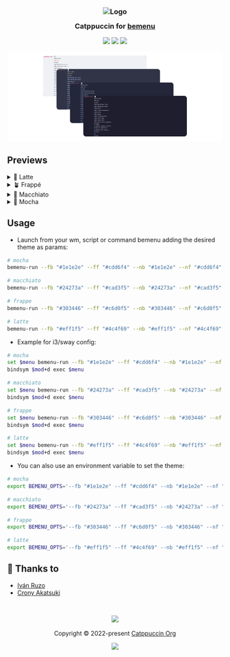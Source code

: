 <h3 align="center">
	<img src="https://raw.githubusercontent.com/catppuccin/catppuccin/main/assets/logos/exports/1544x1544_circle.png" width="100" alt="Logo"/><br/>
	<img src="https://raw.githubusercontent.com/catppuccin/catppuccin/main/assets/misc/transparent.png" height="30" width="0px"/>
	Catppuccin for <a href="https://github.com/Cloudef/bemenu">bemenu</a>
	<img src="https://raw.githubusercontent.com/catppuccin/catppuccin/main/assets/misc/transparent.png" height="30" width="0px"/>
</h3>

<p align="center">
	<a href="https://github.com/catppuccin/template/stargazers"><img src="https://img.shields.io/github/stars/catppuccin/bemenu?colorA=363a4f&colorB=b7bdf8&style=for-the-badge"></a>
	<a href="https://github.com/catppuccin/template/issues"><img src="https://img.shields.io/github/issues/catppuccin/bemenu?colorA=363a4f&colorB=f5a97f&style=for-the-badge"></a>
	<a href="https://github.com/catppuccin/template/contributors"><img src="https://img.shields.io/github/contributors/catppuccin/bemenu?colorA=363a4f&colorB=a6da95&style=for-the-badge"></a>
</p>

<p align="center">
	<img src="https://raw.githubusercontent.com/catppuccin/bemenu/main/assets/preview.webp"/>
</p>

## Previews

<details>
<summary>🌻 Latte</summary>
<img src="https://raw.githubusercontent.com/catppuccin/bemenu/main/assets/bemenu-latte.png"/>
</details>
<details>
<summary>🪴 Frappé</summary>
<img src="https://raw.githubusercontent.com/catppuccin/bemenu/main/assets/bemenu-frappe.png"/>
</details>
<details>
<summary>🌺 Macchiato</summary>
<img src="https://raw.githubusercontent.com/catppuccin/bemenu/main/assets/bemenu-macchiato.png"/>
</details>
<details>
<summary>🌿 Mocha</summary>
<img src="https://raw.githubusercontent.com/catppuccin/bemenu/main/assets/bemenu-mocha.png"/>
</details>

## Usage

- Launch from your wm, script or command bemenu adding the desired theme as params:

```sh
# mocha
bemenu-run --fb "#1e1e2e" --ff "#cdd6f4" --nb "#1e1e2e" --nf "#cdd6f4" --tb "#1e1e2e" --hb "#1e1e2e" --tf "#f38ba8" --hf "#f9e2af" --nf "#cdd6f4" --af "#cdd6f4" --ab "#1e1e2e"
```
```sh
# macchiato
bemenu-run --fb "#24273a" --ff "#cad3f5" --nb "#24273a" --nf "#cad3f5" --tb "#24273a" --hb "#24273a" --tf "#ed8796" --hf "#eed49f" --nf "#cad3f5" --af "#cad3f5" --ab "#24273a"
```
```sh
# frappe
bemenu-run --fb "#303446" --ff "#c6d0f5" --nb "#303446" --nf "#c6d0f5" --tb "#303446" --hb "#303446" --tf "#e78284" --hf "#e5c890" --nf "#c6d0f5" --af "#c6d0f5" --ab "#303446"
```
```sh
# latte
bemenu-run --fb "#eff1f5" --ff "#4c4f69" --nb "#eff1f5" --nf "#4c4f69" --tb "#eff1f5" --hb "#eff1f5" --tf "#d20f39" --hf "#df8e1d" --nf "#4c4f69" --af "#4c4f69" --ab "#eff1f5"
```

- Example for i3/sway config:
```sh
# mocha
set $menu bemenu-run --fb "#1e1e2e" --ff "#cdd6f4" --nb "#1e1e2e" --nf "#cdd6f4" --tb "#1e1e2e" --hb "#1e1e2e" --tf "#f38ba8" --hf "#f9e2af" --nf "#cdd6f4" --af "#cdd6f4" --ab "#1e1e2e"
bindsym $mod+d exec $menu
```
```sh
# macchiato
set $menu bemenu-run --fb "#24273a" --ff "#cad3f5" --nb "#24273a" --nf "#cad3f5" --tb "#24273a" --hb "#24273a" --tf "#ed8796" --hf "#eed49f" --nf "#cad3f5" --af "#cad3f5" --ab "#24273a"
bindsym $mod+d exec $menu
```
```sh
# frappe
set $menu bemenu-run --fb "#303446" --ff "#c6d0f5" --nb "#303446" --nf "#c6d0f5" --tb "#303446" --hb "#303446" --tf "#e78284" --hf "#e5c890" --nf "#c6d0f5" --af "#c6d0f5" --ab "#303446"
bindsym $mod+d exec $menu
```
```sh
# latte
set $menu bemenu-run --fb "#eff1f5" --ff "#4c4f69" --nb "#eff1f5" --nf "#4c4f69" --tb "#eff1f5" --hb "#eff1f5" --tf "#d20f39" --hf "#df8e1d" --nf "#4c4f69" --af "#4c4f69" --ab "#eff1f5"
bindsym $mod+d exec $menu
```

- You can also use an environment variable to set the theme:
```sh
# mocha
export BEMENU_OPTS='--fb "#1e1e2e" --ff "#cdd6f4" --nb "#1e1e2e" --nf "#cdd6f4" --tb "#1e1e2e" --hb "#1e1e2e" --tf "#f38ba8" --hf "#f9e2af" --nf "#cdd6f4" --af "#cdd6f4" --ab "#1e1e2e"'
```
```sh
# macchiato
export BEMENU_OPTS='--fb "#24273a" --ff "#cad3f5" --nb "#24273a" --nf "#cad3f5" --tb "#24273a" --hb "#24273a" --tf "#ed8796" --hf "#eed49f" --nf "#cad3f5" --af "#cad3f5" --ab "#24273a"'
```
```sh
# frappe
export BEMENU_OPTS='--fb "#303446" --ff "#c6d0f5" --nb "#303446" --nf "#c6d0f5" --tb "#303446" --hb "#303446" --tf "#e78284" --hf "#e5c890" --nf "#c6d0f5" --af "#c6d0f5" --ab "#303446"'
```
```sh
# latte
export BEMENU_OPTS='--fb "#eff1f5" --ff "#4c4f69" --nb "#eff1f5" --nf "#4c4f69" --tb "#eff1f5" --hb "#eff1f5" --tf "#d20f39" --hf "#df8e1d" --nf "#4c4f69" --af "#4c4f69" --ab "#eff1f5"'
```

## 💝 Thanks to

- [Iván Ruzo](https://github.com/iruzo)
- [Crony Akatsuki](https://github.com/cronyakatsuki)

&nbsp;

<p align="center">
	<img src="https://raw.githubusercontent.com/catppuccin/catppuccin/main/assets/footers/gray0_ctp_on_line.svg?sanitize=true" />
</p>

<p align="center">
	Copyright &copy; 2022-present <a href="https://github.com/catppuccin" target="_blank">Catppuccin Org</a>
</p>

<p align="center">
	<a href="https://github.com/catppuccin/catppuccin/blob/main/LICENSE"><img src="https://img.shields.io/static/v1.svg?style=for-the-badge&label=License&message=MIT&logoColor=d9e0ee&colorA=363a4f&colorB=b7bdf8"/></a>
</p>
